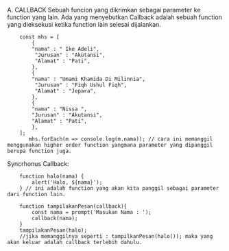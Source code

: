 A. CALLBACK
Sebuah funcion yang dikrimkan sebagai parameter ke function yang lain. Ada yang menyebutkan Callback adalah sebuah function yang dieksekusi ketika function lain selesai dijalankan.


		const mhs = [
		    {
			"nama" : " Ike Adeli",
			 "Jurusan" : "Akutansi",
			 "Alamat" : "Pati",
		    },
		    {
			"nama" : "Umami Khamida Di Milinnia",
			 "Jurusan" : "Fiqh Ushul Fiqh",
			 "Alamat" : "Jepara",
		    },
		    {
			"nama" : "Nissa ",
			"Jurusan" : "Akutansi",
			"Alamat" : "Pati",
		    },
		];
		   mhs.forEach(m => console.log(m.nama)); // cara ini memanggil menggunakan higher order function yangmana parameter yang dipanggil berupa function juga.
		   


Syncrhonus Callback:

		function halo(nama) {
		    alert('Halo, ${nama}');
		} // ini adalah function yang akan kita panggil sebagai parameter dari function lain.

		function tampilakanPesan(callback){
		    const nama = prompt('Masukan Nama : ');
		    callback(nama);
		}
		tampilakanPesan(halo);
		//jika memanggilnya seperti : tampilkanPesan(halo()); maka yang akan keluar adalah callback terlebih dahulu.
		
		

